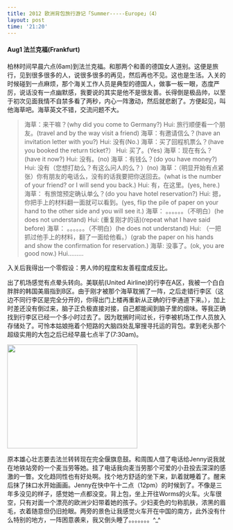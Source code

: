 ```yaml
---
title: 2012 欧洲背包旅行游记「Summer-----Europe」（4）
layout: post
time: '21:20'
---
```


#### Aug1 法兰克福(Frankfurt)

柏林时间早晨六点(6am)到法兰克福。和那两个和善的德国女人道别。这便是旅行，见到很多很多的人，说很多很多的再见，然后再也不见。这也是生活。入关的时候碰到一点麻烦，那个海关工作人员是典型的德国人，做事一板一眼，态度严厉，说话没有一点幽默感，我要说的其实是他不是很友善。长得倒是极品帅，以至于初次见面我情不自禁多看了两秒，内心一阵激动，然后就悲剧了。方便起见，叫他海草吧。海草英文不错，交流问题不大。

<blockquote>海草：来干嘛？(why did you come to Germany?)
Hui: 旅行顺便看一个朋友。(travel and by the way visit a friend)
海草：有邀请信么？(have an invitation letter with you?)
Hui: 没有(No.)
海草：买了回程机票么？(have you booked the return ticket?）
Hui: 买了。(Yes)
海草：现在有么？(have it now?)
Hui: 没有。(no)
海草：有钱么？(do you have money?)
Hui: 没有（您想打劫么？有这么问人的么？）(no)
海草：（明显开始有点紧张）你有朋友的电话么，没有的话我要把你送回去。(what is the number of your friend? or I will send you back.)
Hui: 有，在这里。(yes, here.)
海草： 有旅馆预定确认单么？(do you have hotel reservation?)
Hui: 摁，你把手上的材料翻一面就可以看到。(yes, flip the pile of paper on your hand to the other side and you will see it.)
海草： 。。。。。。（不明白）(he does not understand)
Hui: (重复刚才的话)(repeat what I have said before)
海草： 。。。。。。（不明白）(he does not understand)
Hui: （一把抓过他手上的材料，翻了一面给他看。）(grab the paper on his hands and show the confirmation for reservation.)
海草: 没事了。(ok, you are good now.) 
Hui.........</blockquote>

入关后我得出一个零假设：男人帅的程度和友善程度成反比。

出了机场感觉有点晕头转向。美联航(United Airline)的行李在A区，我被一个白白胖胖的韩国美眉指到B区。由于刚才被那个海草耽搁了一阵，之后走错行李区（这边不同行李区是完全分开的，你得出门上楼再重新从正确的行李通道下来。），加上时差还没有倒过来，脑子正负极直接对接，自己都能闻到脑子里的烟味。等我正确找到行李区已经一个多小时过去了。因为耽搁时间过长，行李被机场工作人员放入存储处了。可怜本姑娘拖着个短路的大脑四处乱窜搜寻托运的背包。拿到老头那个超级实用的大包之后已经早晨七点半了(7:30am)。

<p><a href="http://linhui.org/images/posts/cofirst_day3.jpg"><img class="size-medium wp-image-244 aligncenter" title="cofirst_day3" src="http://linhui.org/images/posts/cofirst_day3-300x240.jpg" alt="" width="300" height="240" /></a></p>

原本雄心壮志要去法兰转转现在完全偃旗息鼓。和周围人借了电话给Jenny说我就在地铁站旁的一个麦当劳等她。挂了电话我向麦当劳那个可爱的小丑投去深深的感激的一瞥。文化趋同性也有好处啊。找个地方舒适的坐下来，趴着就睡着了。醒来后抹了抹口水开始画画。Jenny在快中午十二点（12pm）的时候到了。不像是三年多没见的样子，感觉她一点都没变。背上包，坐上开往Worms的火车。火车很空，只有对面一个漂亮的欧洲少妇带着她的孩子。少妇麦色的匀称肌肤，浓黑的眉毛，衣着随意但仍旧抢眼。两旁的景色让我感觉火车开在中国的南方，此外没有什么特别的地方，一阵困意袭来，我又倒头睡了。。。。。。。^_^